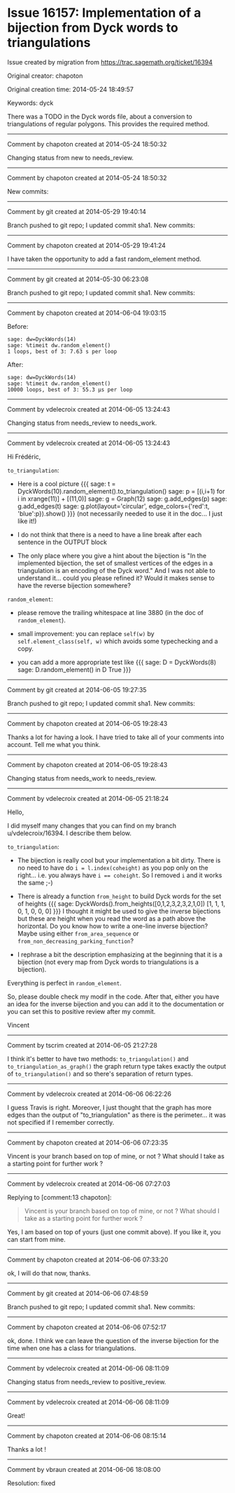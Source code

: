 # Issue 16157: Implementation of a bijection from Dyck words to triangulations

Issue created by migration from https://trac.sagemath.org/ticket/16394

Original creator: chapoton

Original creation time: 2014-05-24 18:49:57

Keywords: dyck

There was a TODO in the Dyck words file, about a conversion to triangulations of regular polygons. This provides the required method.


---

Comment by chapoton created at 2014-05-24 18:50:32

Changing status from new to needs_review.


---

Comment by chapoton created at 2014-05-24 18:50:32

New commits:


---

Comment by git created at 2014-05-29 19:40:14

Branch pushed to git repo; I updated commit sha1. New commits:


---

Comment by chapoton created at 2014-05-29 19:41:24

I have taken the opportunity to add a fast random_element method.


---

Comment by git created at 2014-05-30 06:23:08

Branch pushed to git repo; I updated commit sha1. New commits:


---

Comment by chapoton created at 2014-06-04 19:03:15

Before:

```
sage: dw=DyckWords(14)
sage: %timeit dw.random_element()
1 loops, best of 3: 7.63 s per loop
```

After:

```
sage: dw=DyckWords(14)
sage: %timeit dw.random_element()
10000 loops, best of 3: 55.3 µs per loop
```



---

Comment by vdelecroix created at 2014-06-05 13:24:43

Changing status from needs_review to needs_work.


---

Comment by vdelecroix created at 2014-06-05 13:24:43

Hi Frédéric,

`to_triangulation`:

- Here is a cool picture
  {{{
  sage: t = DyckWords(10).random_element().to_triangulation()
  sage: p = [(i,i+1) for i in xrange(11)] + [(11,0)]
  sage: g = Graph(12)
  sage: g.add_edges(p)
  sage: g.add_edges(t)
  sage: g.plot(layout='circular', edge_colors={'red':t, 'blue':p}).show()
  }}}
  (not necessarily needed to use it in the doc... I just like it!)

- I do not think that there is a need to have a line break after each sentence in the OUTPUT block

- The only place where you give a hint about the bijection is "In the implemented bijection, the set of smallest vertices of the edges in a triangulation is an encoding of the Dyck word." And I was not able to understand it... could you please refined it? Would it makes sense to have the reverse bijection somewhere?

`random_element`:

- please remove the trailing whitespace at line 3880 (in the doc of `random_element`).

- small improvement: you can replace `self(w)` by `self.element_class(self, w)` which avoids some typechecking and a copy.

- you can add a more appropriate test like
  {{{
  sage: D = DyckWords(8)
  sage: D.random_element() in D
  True
  }}}


---

Comment by git created at 2014-06-05 19:27:35

Branch pushed to git repo; I updated commit sha1. New commits:


---

Comment by chapoton created at 2014-06-05 19:28:43

Thanks a lot for having a look. I have tried to take all of your comments into account. Tell me what you think.


---

Comment by chapoton created at 2014-06-05 19:28:43

Changing status from needs_work to needs_review.


---

Comment by vdelecroix created at 2014-06-05 21:18:24

Hello,

I did myself many changes that you can find on my branch u/vdelecroix/16394. I describe them below.

`to_triangulation`:

- The bijection is really cool but your implementation a bit dirty. There is no need to have do `i = l.index(coheight)` as you pop only on the right... i.e. you always have `i == coheight`. So I removed `i` and it works the same ;-)

- There is already a function `from_height` to build Dyck words for the set of heights
  {{{
  sage: DyckWords().from_heights([0,1,2,3,2,3,2,1,0])
  [1, 1, 1, 0, 1, 0, 0, 0]
  }}}
  I thought it might be used to give the inverse bijections but these are height when you read the word as a path above the horizontal. Do you know how to write a one-line inverse bijection? Maybe using either `from_area_sequence` or `from_non_decreasing_parking_function`?

- I rephrase a bit the description emphasizing at the beginning that it is a bijection (not every map from Dyck words to triangulations is a bijection).

Everything is perfect in `random_element`.

So, please double check my modif in the code. After that, either you have an idea for the inverse bijection and you can add it to the documentation or you can set this to positive review after my commit.

Vincent


---

Comment by tscrim created at 2014-06-05 21:27:28

I think it's better to have two methods: `to_triangulation()` and `to_triangulation_as_graph()` the graph return type takes exactly the output of `to_triangulation()` and so there's separation of return types.


---

Comment by vdelecroix created at 2014-06-06 06:22:26

I guess Travis is right. Moreover, I just thought that the graph has more edges than the output of "to_triangulation" as there is the perimeter... it was not specified if I remember correctly.


---

Comment by chapoton created at 2014-06-06 07:23:35

Vincent is your branch based on top of mine, or not ? What should I take as a starting point for further work ?


---

Comment by vdelecroix created at 2014-06-06 07:27:03

Replying to [comment:13 chapoton]:
> Vincent is your branch based on top of mine, or not ? What should I take as a starting point for further work ?

Yes, I am based on top of yours (just one commit above). If you like it, you can start from mine.


---

Comment by chapoton created at 2014-06-06 07:33:20

ok, I will do that now, thanks.


---

Comment by git created at 2014-06-06 07:48:59

Branch pushed to git repo; I updated commit sha1. New commits:


---

Comment by chapoton created at 2014-06-06 07:52:17

ok, done. I think we can leave the question of the inverse bijection for the time when one has a class for triangulations.


---

Comment by vdelecroix created at 2014-06-06 08:11:09

Changing status from needs_review to positive_review.


---

Comment by vdelecroix created at 2014-06-06 08:11:09

Great!


---

Comment by chapoton created at 2014-06-06 08:15:14

Thanks a lot !


---

Comment by vbraun created at 2014-06-06 18:08:00

Resolution: fixed
